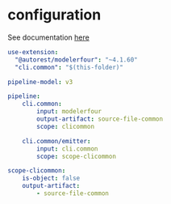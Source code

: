 # configuration

See documentation [here](doc/00-overview.md)

``` yaml
use-extension:
  "@autorest/modelerfour": "~4.1.60"
  "cli.common": "$(this-folder)"

pipeline-model: v3

pipeline:
    cli.common:
        input: modelerfour
        output-artifact: source-file-common
        scope: clicommon

    cli.common/emitter:
        input: cli.common
        scope: scope-clicommon

scope-clicommon:
    is-object: false
    output-artifact:
        - source-file-common
```
